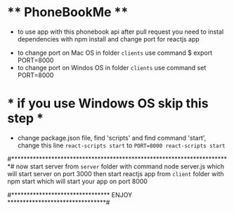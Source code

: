 # ** PhoneBookMe **
* to use app with this phonebook api after pull request you need to instal dependencies with npm install and change port for reactjs app
- to change port on Mac OS in folder `clients` use command $ export PORT=8000
- to change port on Windos OS in folder `clients` use command set PORT=8000



# * if you use Windows OS skip this step *
- change package.json file, find 'scripts' and find command 'start',
change this line `react-scripts start` to `PORT=8000 react-scripts start`

#***********************************************************************# 
 now start server from `server` folder with command node server.js which will start server on port 3000
 then start reactjs app from `client` folder with npm start which will start your app on port 8000

#******************************** ENJOY ********************************# 
